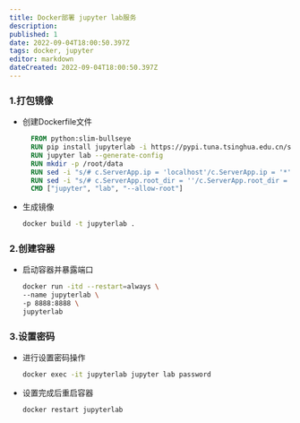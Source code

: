 ```yaml
---
title: Docker部署 jupyter lab服务
description: 
published: 1
date: 2022-09-04T18:00:50.397Z
tags: docker, jupyter
editor: markdown
dateCreated: 2022-09-04T18:00:50.397Z
---
```


### 1.打包镜像
* 创建Dockerfile文件
    ```dockerfile
      FROM python:slim-bullseye
      RUN pip install jupyterlab -i https://pypi.tuna.tsinghua.edu.cn/simple
      RUN jupyter lab --generate-config
      RUN mkdir -p /root/data
      RUN sed -i "s/# c.ServerApp.ip = 'localhost'/c.ServerApp.ip = '*'/" /root/.jupyter/jupyter_lab_config.py
      RUN sed -i "s/# c.ServerApp.root_dir = ''/c.ServerApp.root_dir = '\/root\/data'/" /root/.jupyter/jupyter_lab_config.py
      CMD ["jupyter", "lab", "--allow-root"]
    ```
* 生成镜像
    ```bash
    docker build -t jupyterlab .
    ```
    
### 2.创建容器
* 启动容器并暴露端口
    ```bash
    docker run -itd --restart=always \
    --name jupyterlab \
    -p 8888:8888 \
    jupyterlab
    ```
    
### 3.设置密码
* 进行设置密码操作
    ```bash
    docker exec -it jupyterlab jupyter lab password
    ```
* 设置完成后重启容器
    ```bash
    docker restart jupyterlab
    ```